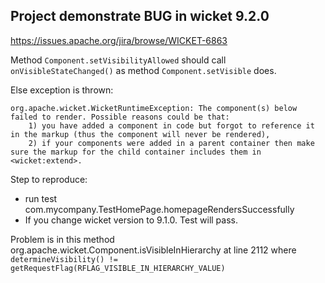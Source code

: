 ## Project demonstrate BUG in wicket 9.2.0

https://issues.apache.org/jira/browse/WICKET-6863

Method `Component.setVisibilityAllowed` should call `onVisibleStateChanged()`
as method `Component.setVisible` does.

Else exception is thrown:
```
org.apache.wicket.WicketRuntimeException: The component(s) below failed to render. Possible reasons could be that:
	1) you have added a component in code but forgot to reference it in the markup (thus the component will never be rendered),
	2) if your components were added in a parent container then make sure the markup for the child container includes them in <wicket:extend>.
```

Step to reproduce:
- run test com.mycompany.TestHomePage.homepageRendersSuccessfully
- If you change wicket version to 9.1.0. Test will pass.

Problem is in this method
org.apache.wicket.Component.isVisibleInHierarchy at line 2112
where `determineVisibility() != getRequestFlag(RFLAG_VISIBLE_IN_HIERARCHY_VALUE)`
